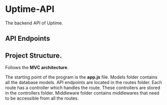 # Uptime-API
The backend API of Uptime.

## API Endpoints




## Project Structure.

Follows the **MVC architecture**.

The starting point of the program is the **app.js** file.
Models folder contains all the database models.
API endpoints are located in the routes folder. Each route has a controller which handles the route. These controllers are stored in the controllers folder.
Middleware folder contains middlewares that need to be accessible from all the routes. 
